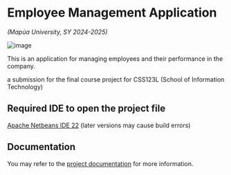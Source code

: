 # Employee Management Application
*(Mapúa University, SY 2024-2025)*

![image](https://github.com/user-attachments/assets/f5a1a802-f1d8-4028-9c26-77f24efe41f3)


This is an application for managing employees and their performance in the company.

a submission for the final course project for CSS123L (School of Information Technology)

## Required IDE to open the project file
[Apache Netbeans IDE 22](https://netbeans.apache.org/front/main/download/nb22/) (later versions may cause build errors)

## Documentation
You may refer to the [project documentation](https://docs.google.com/document/d/1pBBKUfWra1ZWXhUTKDfKxwLw-_1SZkrXSIZ_kAUwsXc) for more information.
